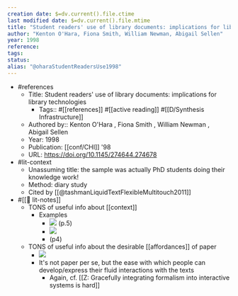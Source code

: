 ```yaml
---
creation date: $=dv.current().file.ctime
last modified date: $=dv.current().file.mtime
title: "Student readers' use of library documents: implications for library technologies"
author: "Kenton O'Hara, Fiona Smith, William Newman, Abigail Sellen"
year: 1998
reference: 
tags: 
status: 
alias: "@oharaStudentReadersUse1998"
---
```


- #references
    - Title: Student readers' use of library documents: implications for library technologies
        - Tags:: #[[references]] #[[active reading]] #[[D/Synthesis Infrastructure]]
    - Authored by::  Kenton O'Hara ,  Fiona Smith ,  William Newman ,  Abigail Sellen
    - Year: 1998
    - Publication: [[conf/CHI]] '98
    - URL: https://doi.org/10.1145/274644.274678
- #lit-context
    - Unassuming title: the sample was actually PhD students doing their knowledge work!
    - Method: diary study
    - Cited by [[@tashmanLiquidTextFlexibleMultitouch2011]]
- #[[📝 lit-notes]]
    - TONS of useful info about [[context]]
        - Examples
            - ![](https://firebasestorage.googleapis.com/v0/b/firescript-577a2.appspot.com/o/imgs%2Fapp%2Fmegacoglab%2FbnNNNQdAqR?alt=media&token=afd418c2-2f3f-4958-aad2-1feb8a26b355) (p.5)
            - ![](https://firebasestorage.googleapis.com/v0/b/firescript-577a2.appspot.com/o/imgs%2Fapp%2Fmegacoglab%2FSgLyZ1i8Xr?alt=media&token=1454d34d-de0d-4916-adf7-10984f899804)
            - (p4)
    - TONS of useful info about the desirable [[affordances]] of paper
        - ![](https://firebasestorage.googleapis.com/v0/b/firescript-577a2.appspot.com/o/imgs%2Fapp%2Fmegacoglab%2FAzATTY1Hfc?alt=media&token=7735f3ca-53a7-4fae-9121-7939ce39dd41)
        - It's not paper per se, but the ease with which people can develop/express their fluid interactions with the texts
            - Again, cf. [[Z: Gracefully integrating formalism into interactive systems is hard]]

